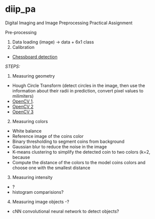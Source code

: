 # diip_pa
Digital Imaging and Image Preprocessing Practical Assignment

Pre-processing

1. Data loading (image) -> data + 6x1 class
2. Calibration
- [Chessboard detection](https://docs.opencv.org/3.0.0/d9/d0c/group__calib3d.html#ga6a10b0bb120c4907e5eabbcd22319022)

*STEPS:*

1. Measuring geometry

- Hough Circle Transform (detect circles in the image, then use the information about their radii in prediction, convert pixel values to milimiters)
- [OpenCV 1](https://dev.to/tinazhouhui/coin-detection-discovering-opencv-with-python-1ka1).
- [OpenCV 2](https://dev.to/tinazhouhui/coin-amount-calculation-discovering-opencv-with-python-52gn)
- [OpenCV 3](https://docs.opencv.org/4.x/d3/db4/tutorial_py_watershed.html?fbclid=IwAR2_SYNdkmvdvxSRO3RvLcmKP8yq2s3wizs_pLUK6EsA_snwiX0I94BTC5Y)

2. Measuring colors

- White balance
- Reference image of the coins color
- Binary thresholding to segment coins from background
- Gaussian blur to reduce the noise in the image
- K-means clustering to simplify the detected coin to two colors (k=2, because 
- Compute the distance of the colors to the model coins colors and choose one with the smallest distance

3. Measuring intensity
- ?
- histogram comparisions?

4. Measuring image objects
-?
- cNN convolutional neural network to detect objects?

